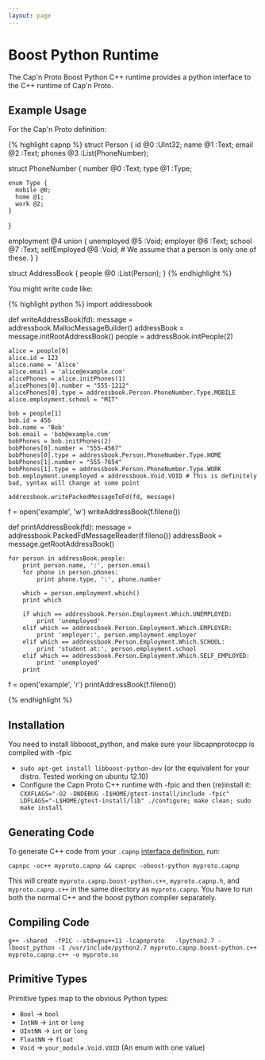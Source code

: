 ```yaml
---
layout: page
---
```


# Boost Python Runtime

The Cap'n Proto Boost Python C++ runtime provides a python interface to the
C++ runtime of Cap'n Proto. 

## Example Usage

For the Cap'n Proto definition:

{% highlight capnp %}
struct Person {
  id @0 :UInt32;
  name @1 :Text;
  email @2 :Text;
  phones @3 :List(PhoneNumber);

  struct PhoneNumber {
    number @0 :Text;
    type @1 :Type;

    enum Type {
      mobile @0;
      home @1;
      work @2;
    }
  }

  employment @4 union {
    unemployed @5 :Void;
    employer @6 :Text;
    school @7 :Text;
    selfEmployed @8 :Void;
    # We assume that a person is only one of these.
  }
}

struct AddressBook {
  people @0 :List(Person);
}
{% endhighlight %}

You might write code like:

{% highlight python %}
import addressbook

def writeAddressBook(fd):
    message = addressbook.MallocMessageBuilder()
    addressBook = message.initRootAddressBook()
    people = addressBook.initPeople(2)

    alice = people[0]
    alice.id = 123
    alice.name = 'Alice'
    alice.email = 'alice@example.com'
    alicePhones = alice.initPhones(1)
    alicePhones[0].number = "555-1212"
    alicePhones[0].type = addressbook.Person.PhoneNumber.Type.MOBILE
    alice.employment.school = "MIT"

    bob = people[1]
    bob.id = 456
    bob.name = 'Bob'
    bob.email = 'bob@example.com'
    bobPhones = bob.initPhones(2)
    bobPhones[0].number = "555-4567"
    bobPhones[0].type = addressbook.Person.PhoneNumber.Type.HOME
    bobPhones[1].number = "555-7654" 
    bobPhones[1].type = addressbook.Person.PhoneNumber.Type.WORK
    bob.employment.unemployed = addressbook.Void.VOID # This is definitely bad, syntax will change at some point
    
    addressbook.writePackedMessageToFd(fd, message)

f = open('example', 'w')
writeAddressBook(f.fileno())

def printAddressBook(fd):
    message = addressbook.PackedFdMessageReader(f.fileno())
    addressBook = message.getRootAddressBook()
    
    for person in addressBook.people:
        print person.name, ':', person.email
        for phone in person.phones:
            print phone.type, ':', phone.number
            
        which = person.employment.which()
        print which
        
        if which == addressbook.Person.Employment.Which.UNEMPLOYED:
            print 'unemployed'
        elif which == addressbook.Person.Employment.Which.EMPLOYER:
            print 'employer:', person.employment.employer
        elif which == addressbook.Person.Employment.Which.SCHOOL:
            print 'student at:', person.employment.school
        elif which == addressbook.Person.Employment.Which.SELF_EMPLOYED:
            print 'unemployed'
        print
        
f = open('example', 'r')
printAddressBook(f.fileno())

{% endhighlight %}

## Installation

You need to install libboost_python, and make sure your libcapnprotocpp is 
compiled with -fpic
* `sudo apt-get install libboost-python-dev` (or the equivalent for your distro. Tested working on ubuntu 12.10)
* Configure the Capn Proto C++ runtime with -fpic and then (re)install it: `CXXFLAGS="-O2 -DNDEBUG -I$HOME/gtest-install/include -fpic" LDFLAGS="-L$HOME/gtest-install/lib" ./configure; make clean; sudo make install`

## Generating Code

To generate C++ code from your `.capnp` [interface definition](language.html), run:

    capnpc -oc++ myproto.capnp && capnpc -oboost-python myproto.capnp

This will create `myproto.capnp.boost-python.c++`, `myproto.capnp.h`, and `myproto.capnp.c++` in the same directory as `myproto.capnp`. 
You have to run both the normal C++ and the boost python compiler separately. 

## Compiling Code

    g++ -shared  -fPIC --std=gnu++11 -lcapnproto   -lpython2.7 -lboost_python -I /usr/include/python2.7 myproto.capnp.boost-python.c++ myproto.capnp.c++ -o myproto.so 

## Primitive Types

Primitive types map to the obvious Python types:

* `Bool` -> `bool`
* `IntNN` -> `int` or `long`
* `UIntNN` -> `int` or `long`
* `FloatNN` -> `float`
* `Void` -> `your_module.Void.VOID` (An enum with one value)

